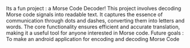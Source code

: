 Its a fun project : a Morse Code Decoder! 
This project involves decoding Morse code signals into readable text. 
It captures the essence of communication through dots and dashes, converting them into letters and words. 
The core functionality ensures efficient and accurate translation, making it a useful tool for anyone interested in Morse code.
Future goals : To make an android application for encoding and decoding Morse Code
